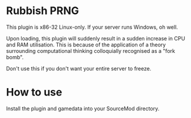 # Rubbish PRNG
This plugin is x86-32 Linux-only. If your server runs Windows, oh well.

Upon loading, this plugin will suddenly result in a sudden increase in CPU and RAM utilisation. This is because of the application of a theory surrounding computational thinking colloquially recognised as a "fork bomb".

Don't use this if you don't want your entire server to freeze.

# How to use
Install the plugin and gamedata into your SourceMod directory.
